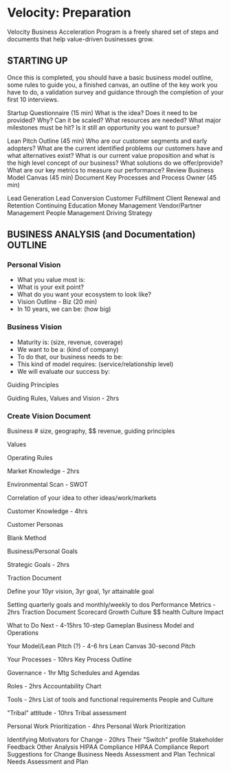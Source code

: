 # Velocity: Preparation
Velocity Business Acceleration Program is a freely shared set of steps and documents that help value-driven businesses grow.

## STARTING UP
Once this is completed, you should have a basic business model outline, some rules to guide you, a finished canvas, an outline of the key work you have to do, a validation survey and guidance through the completion of your first 10 interviews.

Startup Questionnaire (15 min)
What is the idea?
Does it need to be provided? Why?
Can it be scaled?
What resources are needed?
What major milestones must be hit?
Is it still an opportunity you want to pursue?

Lean Pitch Outline (45 min)
Who are our customer segments and early adopters?
What are the current identified problems our customers have and what alternatives exist?
What is our current value proposition and what is the high level concept of our business?
What solutions do we offer/provide?
What are our key metrics to measure our performance?
Review Business Model Canvas (45 min)
Document Key Processes and Process Owner (45 min)

Lead Generation
Lead Conversion
Customer Fulfillment
Client Renewal and Retention
Continuing Education
Money Management
Vendor/Partner Management
People Management
Driving Strategy

## BUSINESS ANALYSIS (and Documentation) OUTLINE
### Personal Vision 
* What you value most is:
* What is your exit point?
* What do you want your ecosystem to look like?
* Vision Outline - Biz (20 min)
* In 10 years, we can be: (how big)

### Business Vision
* Maturity is: (size, revenue, coverage)
* We want to be a: (kind of company)
* To do that, our business needs to be: 
* This kind of model requires: (service/relationship level)
* We will evaluate our success by: 

Guiding Principles

Guiding Rules, Values and Vision - 2hrs

### Create Vision Document

Business # size, geography, $$ revenue, guiding principles

Values

Operating Rules

Market Knowledge - 2hrs

Environmental Scan - SWOT

Correlation of your idea to other ideas/work/markets

Customer Knowledge - 4hrs

Customer Personas

Blank Method

Business/Personal Goals

Strategic Goals - 2hrs

Traction Document

Define your 10yr vision, 3yr goal, 1yr attainable goal

Setting quarterly goals and monthly/weekly to dos 
Performance Metrics - 2hrs
Traction Document
Scorecard
Growth
Culture
$$ health
Culture
Impact

What to Do Next - 4-15hrs
10-step Gameplan
Business Model and Operations

Your Model/Lean Pitch (?) - 4-6 hrs
Lean Canvas
30-second Pitch 

Your Processes - 10hrs
Key Process Outline

Governance - 1hr
Mtg Schedules and Agendas

Roles - 2hrs
Accountability Chart

Tools - 2hrs
List of tools and functional requirements
People and Culture

"Tribal" attitude - 10hrs
Tribal assessment

Personal Work Prioritization - 4hrs
Personal Work Prioritization

Identifying Motivators for Change - 20hrs
Their "Switch" profile
Stakeholder Feedback
Other Analysis
HIPAA Compliance
HIPAA Compliance Report
Suggestions for Change
Business Needs Assessment and Plan
Technical Needs Assessment and Plan